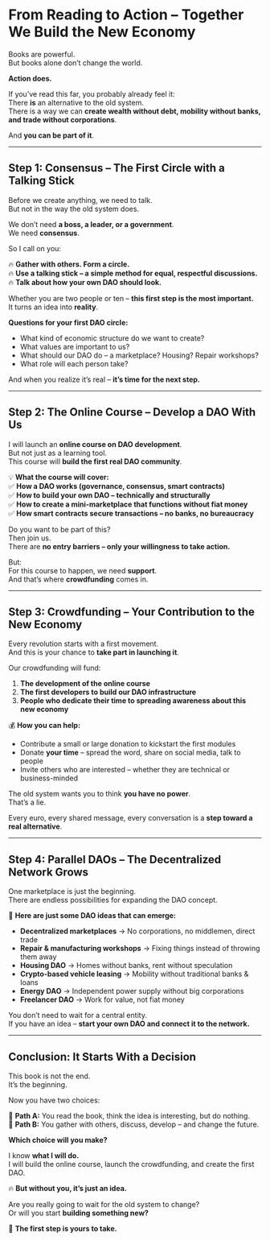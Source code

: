 # From Reading to Action – Together We Build the New Economy  

Books are powerful.  
But books alone don’t change the world.  

**Action does.**  

If you’ve read this far, you probably already feel it:  
There **is** an alternative to the old system.  
There is a way we can **create wealth without debt, mobility without banks, and trade without corporations**.  

And **you can be part of it**.  

---

## Step 1: Consensus – The First Circle with a Talking Stick  

Before we create anything, we need to talk.  
But not in the way the old system does.  

We don’t need **a boss, a leader, or a government**.  
We need **consensus**.  

So I call on you:  

🔥 **Gather with others. Form a circle.**  
🔥 **Use a talking stick – a simple method for equal, respectful discussions.**  
🔥 **Talk about how your own DAO should look.**  

Whether you are two people or ten – **this first step is the most important.**  
It turns an idea into **reality**.  

**Questions for your first DAO circle:**  
- What kind of economic structure do we want to create?  
- What values are important to us?  
- What should our DAO do – a marketplace? Housing? Repair workshops?  
- What role will each person take?  

And when you realize it’s real – **it’s time for the next step.**  

---

## Step 2: The Online Course – Develop a DAO With Us  

I will launch an **online course on DAO development**.  
But not just as a learning tool.  
This course will **build the first real DAO community**.  

💡 **What the course will cover:**  
✅ **How a DAO works (governance, consensus, smart contracts)**  
✅ **How to build your own DAO – technically and structurally**  
✅ **How to create a mini-marketplace that functions without fiat money**  
✅ **How smart contracts secure transactions – no banks, no bureaucracy**  

Do you want to be part of this?  
Then join us.  
There are **no entry barriers – only your willingness to take action.**  

But:  
For this course to happen, we need **support**.  
And that’s where **crowdfunding** comes in.  

---

## Step 3: Crowdfunding – Your Contribution to the New Economy  

Every revolution starts with a first movement.  
And this is your chance to **take part in launching it**.  

Our crowdfunding will fund:  
1. **The development of the online course**  
2. **The first developers to build our DAO infrastructure**  
3. **People who dedicate their time to spreading awareness about this new economy**  

💰 **How you can help:**  
- Contribute a small or large donation to kickstart the first modules  
- Donate **your time** – spread the word, share on social media, talk to people  
- Invite others who are interested – whether they are technical or business-minded  

The old system wants you to think **you have no power**.  
That’s a lie.  

Every euro, every shared message, every conversation is a **step toward a real alternative**.  

---

## Step 4: Parallel DAOs – The Decentralized Network Grows  

One marketplace is just the beginning.  
There are endless possibilities for expanding the DAO concept.  

🚀 **Here are just some DAO ideas that can emerge:**  
- **Decentralized marketplaces** → No corporations, no middlemen, direct trade  
- **Repair & manufacturing workshops** → Fixing things instead of throwing them away  
- **Housing DAO** → Homes without banks, rent without speculation  
- **Crypto-based vehicle leasing** → Mobility without traditional banks & loans  
- **Energy DAO** → Independent power supply without big corporations  
- **Freelancer DAO** → Work for value, not fiat money  

You don’t need to wait for a central entity.  
If you have an idea – **start your own DAO and connect it to the network.**  

---

## Conclusion: It Starts With a Decision  

This book is not the end.  
It’s the beginning.  

Now you have two choices:  

🔴 **Path A:** You read the book, think the idea is interesting, but do nothing.  
🔵 **Path B:** You gather with others, discuss, develop – and change the future.  

**Which choice will you make?**  

I know **what I will do.**  
I will build the online course, launch the crowdfunding, and create the first DAO.  

🔥 **But without you, it’s just an idea.**  

Are you really going to wait for the old system to change?  
Or will you start **building something new?**  

🚀 **The first step is yours to take.**  